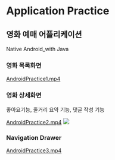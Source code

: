 # Application Practice

## 영화 예매 어플리케이션

Native Android_with Java

### 영화 목록화면

[AndroidPractice1.mp4](video/AndroidPractice1.mp4)

### 영화 상세화면

좋아요기능, 줄거리 요약 기능, 댓글 작성 기능

[AndroidPractice2.mp4](video/AndroidPractice2.mp4)
<image src = "https://user-images.githubusercontent.com/55488114/129442142-e61b477c-9588-422f-9136-a8c9a9ce1e93.mp4">

### Navigation Drawer

[AndroidPractice3.mp4](video/AndroidPractice3.mp4)